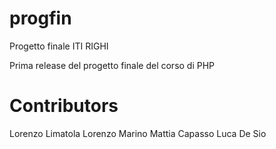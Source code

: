 # progfin
Progetto finale ITI RIGHI

Prima release del progetto finale del corso di PHP

# Contributors

Lorenzo Limatola
Lorenzo Marino
Mattia Capasso
Luca De Sio